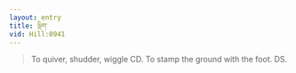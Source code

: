 ```yaml
---
layout: entry
title: ལྡིག་
vid: Hill:0941
---
```

> To quiver, shudder, wiggle CD\. To stamp the ground with the foot\. DS\.


